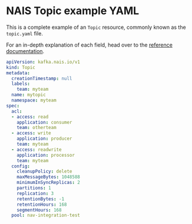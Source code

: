 # NAIS Topic example YAML

<!--
  This documentation was automatically generated by the liberator pipeline.
  See https://github.com/nais/liberator/actions for details.
  
  DO NOT MAKE MANUAL CHANGES TO THIS FILE, THEY WILL BE OVERWRITTEN!
-->

This is a complete example of an `Topic` resource, commonly known as the `topic.yaml` file.

For an in-depth explanation of each field, head over to the [reference documentation](./kafka-topic-spec.md).
``` yaml
apiVersion: kafka.nais.io/v1
kind: Topic
metadata:
  creationTimestamp: null
  labels:
    team: myteam
  name: mytopic
  namespace: myteam
spec:
  acl:
  - access: read
    application: consumer
    team: otherteam
  - access: write
    application: producer
    team: myteam
  - access: readwrite
    application: processor
    team: myteam
  config:
    cleanupPolicy: delete
    maxMessageBytes: 1048588
    minimumInSyncReplicas: 2
    partitions: 1
    replication: 3
    retentionBytes: -1
    retentionHours: 168
    segmentHours: 168
  pool: nav-integration-test
```
